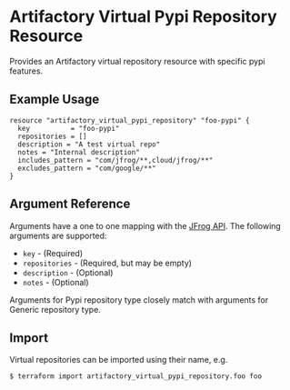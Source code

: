 # Artifactory Virtual Pypi Repository Resource

Provides an Artifactory virtual repository resource with specific pypi features. 

## Example Usage

```hcl
resource "artifactory_virtual_pypi_repository" "foo-pypi" {
  key          = "foo-pypi"
  repositories = []
  description = "A test virtual repo"
  notes = "Internal description"
  includes_pattern = "com/jfrog/**,cloud/jfrog/**"
  excludes_pattern = "com/google/**"
}
```

## Argument Reference

Arguments have a one to one mapping with the [JFrog API](https://www.jfrog.com/confluence/display/RTF/Repository+Configuration+JSON). The following arguments are supported:

* `key` - (Required)
* `repositories` - (Required, but may be empty)
* `description` - (Optional)
* `notes` - (Optional)

Arguments for Pypi repository type closely match with arguments for Generic repository type.

## Import

Virtual repositories can be imported using their name, e.g.

```
$ terraform import artifactory_virtual_pypi_repository.foo foo
```
